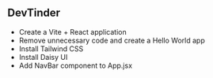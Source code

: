 ## DevTinder
- Create a Vite + React application
- Remove unnecessary code and create a Hello World app
- Install Tailwind CSS
- Install Daisy UI
- Add NavBar component to App.jsx